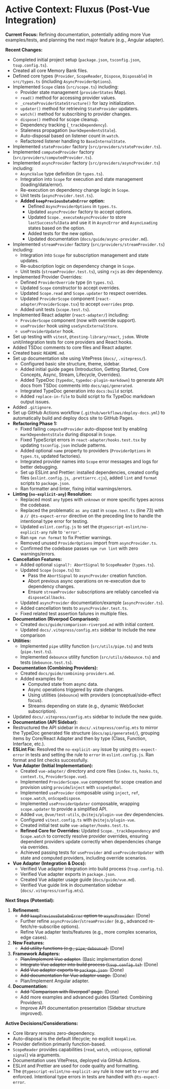# Active Context: Fluxus (Post-Vue Integration)

**Current Focus:** Refining documentation, potentially adding more Vue
examples/tests, and planning the next major feature (e.g., Angular adapter).

**Recent Changes:**

- Completed initial project setup (`package.json`, `tsconfig.json`,
  `tsup.config.ts`).
- Created all core Memory Bank files.
- Defined core types (`Provider`, `ScopeReader`, `Dispose`, `Disposable`) in
  `src/types.ts` (including `AsyncProviderOptions`).
- Implemented `Scope` class (`src/scope.ts`) including:
  - Provider state management (`providerStates` Map).
  - `read()` method for accessing provider values.
  - `_createProviderStateStructure()` for lazy initialization.
  - `updater()` method for retrieving `StateProvider` updaters.
  - `watch()` method for subscribing to provider changes.
  - `dispose()` method for scope cleanup.
  - Dependency tracking (`_trackDependency`).
  - Staleness propagation (`markDependentsStale`).
  - Auto-disposal based on listener count in `watch`.
  - Refactored listener handling to `BaseInternalState`.
- Implemented `stateProvider` factory (`src/providers/stateProvider.ts`).
- Implemented `computedProvider` factory (`src/providers/computedProvider.ts`).
- Implemented `asyncProvider` factory (`src/providers/asyncProvider.ts`)
  including:
  - `AsyncValue` type definition (in `types.ts`).
  - Integration into `Scope` for execution and state management
    (loading/data/error).
  - Re-execution on dependency change logic in `Scope`.
  - Unit tests (`asyncProvider.test.ts`).
  - **Added `keepPreviousDataOnError` option:**
    - Defined `AsyncProviderOptions` in `types.ts`.
    - Updated `asyncProvider` factory to accept options.
    - Updated `Scope._executeAsyncProvider` to store `lastSuccessfulData` and
      use it in `AsyncError` and `AsyncLoading` states based on the option.
    - Added tests for the new option.
    - Updated documentation (`docs/guide/async-provider.md`).
- Implemented `streamProvider` factory (`src/providers/streamProvider.ts`)
  including:
  - Integration into `Scope` for subscription management and state updates.
  - Re-subscription logic on dependency change in `Scope`.
  - Unit tests (`streamProvider.test.ts`), using `rxjs` as dev dependency.
- Implemented Provider Overrides:
  - Defined `ProviderOverride` type (in `types.ts`).
  - Updated `Scope` constructor to accept overrides.
  - Updated `Scope.read` and `Scope.updater` to respect overrides.
  - Updated `ProviderScope` component (`react-adapter/ProviderScope.tsx`) to
    accept `overrides` prop.
  - Added unit tests (`scope.test.ts`).
- Implemented React adapter (`react-adapter/`) including:
  - `ProviderScope` component (now with override support).
  - `useProvider` hook using `useSyncExternalStore`.
  - `useProviderUpdater` hook.
- Set up testing with `vitest`, `@testing-library/react`, `jsdom`. Wrote
  unit/integration tests for core providers and React hooks.
- Added TSDoc comments to core files and React adapter.
- Created basic `README.md`.
- Set up documentation site using VitePress (`docs/`, `.vitepress/`).
  - Configured basic site structure, theme, sidebar.
  - Added initial guide pages (Introduction, Getting Started, Core Concepts,
    Async, Stream, Lifecycle, Overrides).
  - Added TypeDoc (`typedoc`, `typedoc-plugin-markdown`) to generate API docs
    from TSDoc comments into `docs/api/generated`.
  - Integrated TypeDoc generation into `docs:build` script.
  - Added `replace-in-file` to build script to fix TypeDoc markdown output
    issues.
- Added `.gitignore`.
- Set up GitHub Actions workflow (`.github/workflows/deploy-docs.yml`) to
  automatically build and deploy docs site to GitHub Pages.
- **Refactoring Phase 1:**
  - Fixed failing `computedProvider` auto-dispose test by enabling
    `markDependentsStale` during disposal in `Scope`.
  - Fixed TypeScript errors in `react-adapter/hooks.test.tsx` by updating
    `tsconfig.json` include patterns.
  - Added optional `name` property to providers (`ProviderOptions` in
    `types.ts`, updated factories).
  - Integrated provider names into `Scope` error messages and logs for better
    debugging.
  - Set up ESLint and Prettier: installed dependencies, created config files
    (`eslint.config.js`, `.prettierrc.cjs`), added `lint` and `format` scripts
    to `package.json`.
  - Ran formatter and linter, fixing initial warnings/errors.
- **Linting (`no-explicit-any`) Resolution:**
  - Replaced most `any` types with `unknown` or more specific types across the
    codebase.
  - Replaced the problematic `as any` cast in `scope.test.ts` (line 73) with a
    `// @ts-expect-error` directive on the preceding line to handle the
    intentional type error for testing.
  - Updated `eslint.config.js` to set the `@typescript-eslint/no-explicit-any`
    rule to `'error'`.
  - Ran `npm run format` to fix Prettier warnings.
  - Removed unused `ProviderOptions` import from `asyncProvider.ts`.
  - Confirmed the codebase passes `npm run lint` with zero warnings/errors.
- **Cancellation Features:**
  - Added optional `signal?: AbortSignal` to `ScopeReader` (`types.ts`).
  - Updated `Scope` (`scope.ts`) to:
    - Pass the `AbortSignal` to `asyncProvider` creation function.
    - Abort previous async operations on re-execution due to dependency changes.
    - Ensure `streamProvider` subscriptions are reliably cancelled via
      `disposeCallbacks`.
  - Updated `asyncProvider` documentation/example (`asyncProvider.ts`).
  - Added cancellation tests to `asyncProvider.test.ts`.
  - Fixed related test assertion failures in multiple files.
- **Documentation (Riverpod Comparison):**
  - Created `docs/guide/comparison-riverpod.md` with initial content.
  - Updated `docs/.vitepress/config.mts` sidebar to include the new comparison
- **Utilities:**
  - Implemented `pipe` utility function (`src/utils/pipe.ts`) and tests
    (`pipe.test.ts`).
  - Implemented `debounce` utility function (`src/utils/debounce.ts`) and tests
    (`debounce.test.ts`).
- **Documentation (Combining Providers):**
  - Created `docs/guide/combining-providers.md`.
  - Added examples for:
    - Computed state from async data.
    - Async operations triggered by state changes.
    - Using utilities (`debounce`) with providers (conceptual/side-effect
      focus).
    - Streams depending on state (e.g., dynamic WebSocket subscription).
- Updated `docs/.vitepress/config.mts` sidebar to include the new guide.
- **Documentation (API Sidebar):**
- Restructured the API sidebar in `docs/.vitepress/config.mts` to mirror the
  TypeDoc generated file structure (`docs/api/generated/`), grouping items by
  Core/React Adapter and then by type (Class, Function, Interface, etc.).
- **ESLint Fix:** Resolved the `no-explicit-any` issue by using
  `@ts-expect-error` in tests and setting the rule to `error` in
  `eslint.config.js`. Ran format and lint checks successfully.
- **Vue Adapter (Initial Implementation):**
  - Created `vue-adapter/` directory and core files (`index.ts`, `hooks.ts`,
    `context.ts`, `ProviderScope.vue`).
  - Implemented `ProviderScope.vue` component for scope creation and provision
    using `provide`/`inject` with `scopeSymbol`.
  - Implemented `useProvider` composable using `inject`, `ref`, `scope.watch`,
    `onScopeDispose`.
  - Implemented `useProviderUpdater` composable, wrapping `scope.updater` to
    provide a simplified API.
  - Added `vue`, `@vue/test-utils`, `@vitejs/plugin-vue` dev dependencies.
  - Configured `vitest.config.ts` with `@vitejs/plugin-vue`.
  - Created initial test suite `vue-adapter/hooks.test.ts`.
  - **Refined Core for Overrides:** Updated `Scope._trackDependency` and
    `Scope.watch` to correctly resolve provider overrides, ensuring dependent
    providers update correctly when dependencies change via overrides.
  - Achieved passing tests for `useProvider` and `useProviderUpdater` with state
    and computed providers, including override scenarios.
- **Vue Adapter (Integration & Docs):**
  - Verified Vue adapter integration into build process (`tsup.config.ts`).
  - Verified Vue adapter exports in `package.json`.
  - Created Vue adapter usage guide (`docs/guide/vue.md`).
  - Verified Vue guide link in documentation sidebar
    (`docs/.vitepress/config.mts`).

**Next Steps (Potential):**

1. **Refinement:**
   - ~~Add `keepPreviousDataOnError` option to `asyncProvider`.~~ (Done)
   - Further refine `asyncProvider`/`streamProvider` (e.g., advanced
     re-fetch/re-subscribe options).
   - Refine Vue adapter tests/features (e.g., more complex scenarios, edge
     cases).
2. **New Features:**
   - ~~Add utility functions (e.g., `pipe`, `debounce`).~~ (Done)
3. **Framework Adapters:**
   - ~~Plan/Implement Vue adapter.~~ (Basic implementation done)
   - ~~Integrate Vue adapter into build process (`tsup.config.ts`).~~ (Done)
   - ~~Add Vue adapter exports to `package.json`.~~ (Done)
   - ~~Add documentation for Vue adapter usage.~~ (Done)
   - Plan/Implement Angular adapter.
4. **Documentation:**
   - ~~Add "Comparison with Riverpod" page.~~ (Done)
   - Add more examples and advanced guides (Started: Combining Providers).
   - Improve API documentation presentation (Sidebar structure improved).

**Active Decisions/Considerations:**

- Core library remains zero-dependency.
- Auto-disposal is the default lifecycle; no explicit `keepAlive`.
- Provider definition primarily function-based.
- `ScopeReader` provides capabilities (`read`, `watch`, `onDispose`, optional
  `signal`) via arguments.
- Documentation uses VitePress, deployed via GitHub Actions.
- ESLint and Prettier are used for code quality and formatting.
- The `@typescript-eslint/no-explicit-any` rule is now set to `error` and
  enforced. Intentional type errors in tests are handled with
  `@ts-expect-error`.

